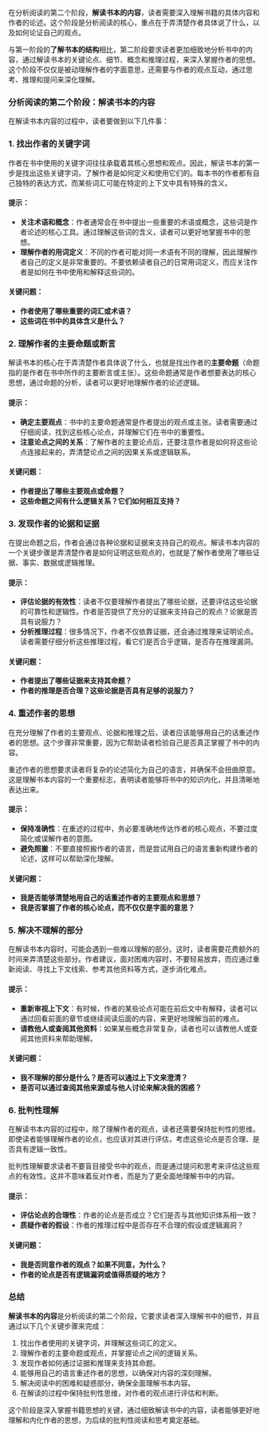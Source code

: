 在分析阅读的第二个阶段，**解读书本的内容**，读者需要深入理解书籍的具体内容和作者的论述。这个阶段是分析阅读的核心，重点在于弄清楚作者具体说了什么，以及如何论证自己的观点。

与第一阶段的**了解书本的结构**相比，第二阶段要求读者更加细致地分析书中的内容，通过解读书本的关键论点、细节、概念和推理过程，来深入掌握作者的思想。这个阶段不仅仅是被动理解作者的字面意思，还需要与作者的观点互动，通过思考、推理和提问来深化理解。

### 分析阅读的第二个阶段：解读书本的内容

在解读书本内容的过程中，读者要做到以下几件事：

### 1. **找出作者的关键字词**

作者在书中使用的关键字词往往承载着其核心思想和观点。因此，解读书本的第一步是找出这些关键字词，了解作者是如何定义和使用它们的。每本书的作者都有自己独特的表达方式，而某些词汇可能在特定的上下文中具有特殊的含义。

#### 提示：
- **关注术语和概念**：作者通常会在书中提出一些重要的术语或概念，这些词是作者论述的核心工具。通过理解这些词的含义，读者可以更好地掌握书中的思想。
- **理解作者的用词定义**：不同的作者可能对同一术语有不同的理解，因此理解作者自己的定义是非常重要的。不要依赖读者自己的日常用词定义，而应关注作者是如何在书中使用和解释这些词的。

#### 关键问题：
- **作者使用了哪些重要的词汇或术语？**
- **这些词在书中的具体含义是什么？**

### 2. **理解作者的主要命题或断言**

解读书本的核心在于弄清楚作者具体说了什么，也就是找出作者的**主要命题**（命题指的是作者在书中所作的主要断言或主张）。这些命题通常是作者想要表达的核心思想，通过命题的分析，读者可以更好地理解作者的论述逻辑。

#### 提示：
- **确定主要观点**：书中的主要命题通常是作者提出的观点或主张。读者需要通过仔细阅读，找到这些核心论点，并理解它们在书中的重要性。
- **注意论点之间的关系**：了解作者的主要论点后，还要注意作者是如何将这些论点连接起来的，弄清楚论点之间的因果关系或逻辑联系。

#### 关键问题：
- **作者提出了哪些主要观点或命题？**
- **这些命题之间有什么逻辑关系？它们如何相互支持？**

### 3. **发现作者的论据和证据**

在提出命题之后，作者会通过各种论据和证据来支持自己的观点。解读书本内容的一个关键步骤是弄清楚作者是如何证明这些观点的，也就是了解作者使用了哪些证据、事实、数据或逻辑推理。

#### 提示：
- **评估论据的有效性**：读者不仅要理解作者提出了哪些论据，还要评估这些论据的可靠性和逻辑性。作者是否提供了充分的证据来支持自己的观点？论据是否具有说服力？
- **分析推理过程**：很多情况下，作者不仅依靠证据，还会通过推理来证明论点。读者需要仔细分析这些推理过程，看它们是否合乎逻辑，是否存在推理漏洞。

#### 关键问题：
- **作者提出了哪些证据来支持其命题？**
- **作者的推理是否合理？这些论据是否具有足够的说服力？**

### 4. **重述作者的思想**

在充分理解了作者的主要观点、论据和推理之后，读者应该能够用自己的话重述作者的思想。这个步骤非常重要，因为它帮助读者检验自己是否真正掌握了书中的内容。

重述作者的思想要求读者将复杂的论述简化为自己的语言，并确保不会扭曲原意。这是理解书本内容的一个重要标志，表明读者能够将书中的知识内化，并且清晰地表达出来。

#### 提示：
- **保持准确性**：在重述的过程中，务必要准确地传达作者的核心观点，不要过度简化或误解作者的意图。
- **避免照搬**：不要直接照搬作者的语言，而是尝试用自己的语言重新构建作者的论述，这样可以帮助深化理解。

#### 关键问题：
- **我是否能够清楚地用自己的话重述作者的主要观点和思想？**
- **我是否掌握了作者的核心论点，而不仅仅是字面的意思？**

### 5. **解决不理解的部分**

在解读书本内容时，可能会遇到一些难以理解的部分。这时，读者需要花费额外的时间来弄清楚这些部分。作者建议，面对困难内容时，不要轻易放弃，而应通过重新阅读、寻找上下文线索、参考其他资料等方式，逐步消化难点。

#### 提示：
- **重新审视上下文**：有时候，作者的某些论点可能在前后文中有解释，读者可以通过回看前面的章节或继续阅读后面的内容，来更好地理解当前的难点。
- **请教他人或查阅其他资料**：如果某些概念非常复杂，读者也可以请教他人或查阅其他资料来帮助理解。

#### 关键问题：
- **我不理解的部分是什么？是否可以通过上下文来澄清？**
- **是否可以通过查阅其他来源或与他人讨论来解决我的困惑？**

### 6. **批判性理解**

在解读书本内容的过程中，除了理解作者的观点，读者还需要保持批判性的思维。即使读者能够理解作者的论点，也应该对其进行评估，考虑这些论点是否合理、是否具有逻辑一致性。

批判性理解要求读者不要盲目接受书中的观点，而是通过提问和思考来评估这些观点的有效性。这并不意味着反对作者，而是为了更全面地理解书中的内容。

#### 提示：
- **评估论点的合理性**：作者的论点是否成立？它们是否与其他知识体系相一致？
- **质疑作者的假设**：作者的推理过程中是否存在不合理的假设或逻辑漏洞？

#### 关键问题：
- **我是否同意作者的观点？如果不同意，为什么？**
- **作者的论点是否有逻辑漏洞或值得质疑的地方？**

### 总结

**解读书本的内容**是分析阅读的第二个阶段，它要求读者深入理解书中的细节，并且通过以下几个关键步骤来完成：
1. 找出作者使用的关键字词，并理解这些词汇的定义。
2. 理解作者的主要命题或观点，并掌握论点之间的逻辑关系。
3. 发现作者如何通过证据和推理来支持其命题。
4. 能够用自己的语言重述作者的思想，以确保对内容的深刻理解。
5. 解决阅读中的困难和疑惑部分，确保全面理解书本内容。
6. 在解读的过程中保持批判性思维，对作者的观点进行评估和判断。

这个阶段是深入掌握书籍思想的关键，通过细致解读书中的内容，读者能够更好地理解和内化作者的思想，为后续的批判性阅读和思考奠定基础。